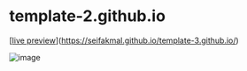 # template-2.github.io

[[live preview](https://seifakmal.github.io/template-3.github.io/)](https://seifakmal.github.io/template-3.github.io/)

![image](https://github.com/SeifAkmal/template-3.github.io/assets/141640276/fbe264dc-0ab7-4af0-a4b9-1c0e8eb83d62)
